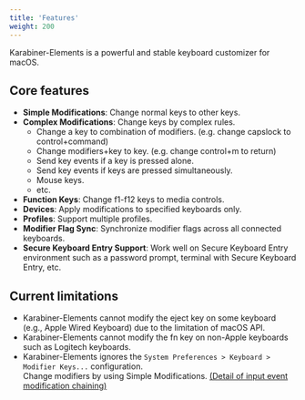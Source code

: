 ```yaml
---
title: 'Features'
weight: 200
---
```


Karabiner-Elements is a powerful and stable keyboard customizer for macOS.

## Core features

-   **Simple Modifications**: Change normal keys to other keys.
-   **Complex Modifications**: Change keys by complex rules.
    -   Change a key to combination of modifiers. (e.g. change capslock to control+command)
    -   Change modifiers+key to key. (e.g. change control+m to return)
    -   Send key events if a key is pressed alone.
    -   Send key events if keys are pressed simultaneously.
    -   Mouse keys.
    -   etc.
-   **Function Keys**: Change f1-f12 keys to media controls.
-   **Devices**: Apply modifications to specified keyboards only.
-   **Profiles**: Support multiple profiles.
-   **Modifier Flag Sync**: Synchronize modifier flags across all connected keyboards.
-   **Secure Keyboard Entry Support**: Work well on Secure Keyboard Entry environment such as a password prompt, terminal with Secure Keyboard Entry, etc.

## Current limitations

-   Karabiner-Elements cannot modify the eject key on some keyboard (e.g., Apple Wired Keyboard) due to the limitation of macOS API.
-   Karabiner-Elements cannot modify the fn key on non-Apple keyboards such as Logitech keyboards.
-   Karabiner-Elements ignores the `System Preferences > Keyboard > Modifier Keys...` configuration.<br/>
    Change modifiers by using Simple Modifications.
    [(Detail of input event modification chaining)](../../manual/misc/event-modification-chaining/)
